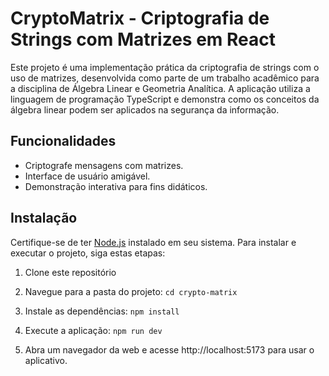 # CryptoMatrix - Criptografia de Strings com Matrizes em React

Este projeto é uma implementação prática da criptografia de strings com o uso de matrizes, desenvolvida como parte de um trabalho acadêmico para a disciplina de Álgebra Linear e Geometria Analítica. A aplicação utiliza a linguagem de programação TypeScript e demonstra como os conceitos da álgebra linear podem ser aplicados na segurança da informação.


## Funcionalidades

- Criptografe mensagens com matrizes.
- Interface de usuário amigável.
- Demonstração interativa para fins didáticos.

## Instalação

Certifique-se de ter [Node.js](https://nodejs.org/) instalado em seu sistema. Para instalar e executar o projeto, siga estas etapas:

1. Clone este repositório

2. Navegue para a pasta do projeto:
   `cd crypto-matrix`

3. Instale as dependências:
   `npm install`

4. Execute a aplicação:
   `npm run dev`

5. Abra um navegador da web e acesse http://localhost:5173 para usar o aplicativo.
